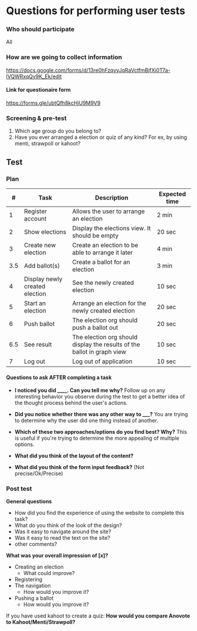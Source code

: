 # Questions for performing user tests

### Who should participate

All

### How are we going to collect information

https://docs.google.com/forms/d/13re0hFzqyyJqRaVctfmBjfXi0T7a-lVQWRxqQy9K_Ek/edit



#### Link for questionaire form

https://forms.gle/ubtQfh8kcHiU9M9V9



### Screening & pre-test

1. Which age group do you belong to?
2. Have you ever arranged a election or quiz of any kind? For ex, by using menti, strawpoll or kahoot?



## Test

### Plan

| #    | Task                           | Description                                                  | Expected time |
| ---- | ------------------------------ | ------------------------------------------------------------ | ------------- |
| 1    | Register account               | Allows the user to arrange an election                       | 2 min         |
| 2    | Show elections                 | Display the elections view. It should be empty               | 20 sec        |
| 3    | Create new election            | Create an election to be able to arrange it later            | 4 min         |
| 3.5  | Add ballot(s)                  | Create a ballot for an election                              | 3 min         |
| 4    | Display newly created election | See the newly created election                               | 10 sec        |
| 5    | Start an election              | Arrange an election for the newly created election           | 20 sec        |
| 6    | Push ballot                    | The election org should push a ballot out                    | 20 sec        |
| 6.5  | See result                     | The election org should display the results of the ballot in graph view | 10 sec        |
| 7    | Log out                        | Log out of application                                       | 10 sec        |



#### Questions to ask AFTER completing a task

- **I noticed you did ____. Can you tell me why?** Follow up on any interesting behavior you observe during the test to get a better idea of the thought process behind the user's actions.

- **Did you notice whether there was any other way to ___?** You are trying to determine why the user did one thing instead of another.

- **Which of these two approaches/options do you find best? Why?** This is useful if you're trying to determine the more appealing of multiple options.
- **What did you think of the layout of the content?**

- **What did you think of the form input feedback?** (Not precise/Ok/Precise)



### Post test

**General questions**

- How did you find the experience of using the website to complete this task?
- What do you think of the look of the design?
- Was it easy to navigate around the site?
- Was it easy to read the text on the site?
- other comments?

**What was your overall impression of [x]?**

- Creating an election
  - What could improve?
- Registering
- The navigation
  - How would you improve it?
- Pushing a ballot
  - How would you improve it?



If you have used kahoot to create a quiz: **How would you compare Anovote to Kahoot/Menti/Strawpoll?**

